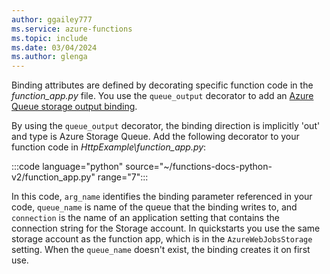 ```yaml
---
author: ggailey777
ms.service: azure-functions
ms.topic: include
ms.date: 03/04/2024
ms.author: glenga
---
```


Binding attributes are defined by decorating specific function code in the *function_app.py* file. You use the `queue_output` decorator to add an [Azure Queue storage output binding](/azure/azure-functions/functions-bindings-triggers-python#azure-queue-storage-output-binding).

By using the `queue_output` decorator, the binding direction is implicitly 'out' and type is Azure Storage Queue. Add the following decorator to your function code in *HttpExample\\function_app.py*:

:::code language="python" source="~/functions-docs-python-v2/function_app.py" range="7":::

In this code, `arg_name` identifies the binding parameter referenced in your code, `queue_name` is name of the queue that the binding writes to, and `connection` is the name of an application setting that contains the connection string for the Storage account. In quickstarts you use the same storage account as the function app, which is in the `AzureWebJobsStorage` setting. When the `queue_name` doesn't exist, the binding creates it on first use. 